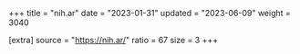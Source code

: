 +++
title = "nih.ar"
date = "2023-01-31"
updated = "2023-06-09"
weight = 3040

[extra]
source = "https://nih.ar/"
ratio = 67
size = 3
+++

